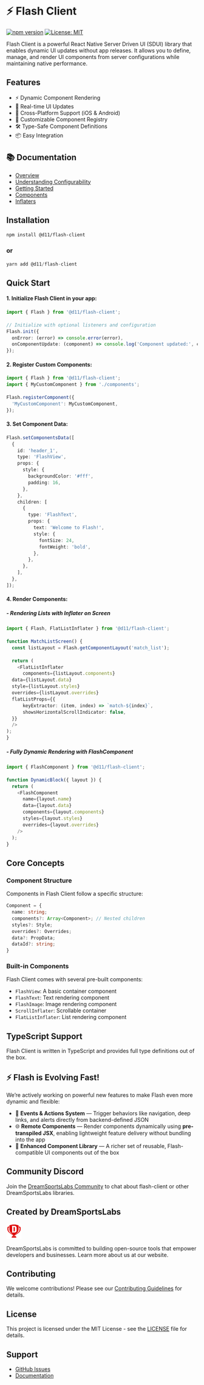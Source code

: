 # ⚡ Flash Client

[![npm version](https://badge.fury.io/js/flash-client.svg)](https://badge.fury.io/js/flash-client)
[![License: MIT](https://img.shields.io/badge/License-MIT-yellow.svg)](https://opensource.org/licenses/MIT)

Flash Client is a powerful React Native Server Driven UI (SDUI) library that enables dynamic UI updates without app releases. It allows you to define, manage, and render UI components from server configurations while maintaining native performance.

## Features

- ⚡️ Dynamic Component Rendering
- 🔄 Real-time UI Updates
- 📱 Cross-Platform Support (iOS & Android)
- 🎨 Customizable Component Registry
- 🛠 Type-Safe Component Definitions
- 📦 Easy Integration

## 📚 Documentation

- [Overview](https://docs.d11platform.com/flash-client-sdk)
- [Understanding Configurability](https://docs.d11platform.com/flash-client-sdk/understanding-configurability)
- [Getting Started](https://docs.d11platform.com/flash-client-sdk/getting-started)
- [Components](https://docs.d11platform.com/flash-client-sdk/getting-started/components)
- [Inflaters](https://docs.d11platform.com/flash-client-sdk/getting-started/inflaters)


## Installation

```bash
npm install @d11/flash-client
```
### or
```typescript
yarn add @d11/flash-client
```

## Quick Start

#### 1. Initialize Flash Client in your app:

```typescript
import { Flash } from '@d11/flash-client';

// Initialize with optional listeners and configuration
Flash.init({
  onError: (error) => console.error(error),
  onComponentUpdate: (component) => console.log('Component updated:', component),
});
```

#### 2. Register Custom Components:

```typescript
import { Flash } from '@d11/flash-client';
import { MyCustomComponent } from './components';

Flash.registerComponent({
  'MyCustomComponent': MyCustomComponent,
});
```

#### 3. Set Component Data:

```typescript
Flash.setComponentsData([
  {
    id: 'header_1',
    type: 'FlashView',
    props: {
      style: {
        backgroundColor: '#fff',
        padding: 16,
      },
    },
    children: [
      {
        type: 'FlashText',
        props: {
          text: 'Welcome to Flash!',
          style: {
            fontSize: 24,
            fontWeight: 'bold',
          },
        },
      },
    ],
  },
]);
```

#### 4. Render Components:

   ##### - Rendering Lists with Inflater on Screen
```typescript
import { Flash, FlatListInflater } from '@d11/flash-client';

function MatchListScreen() {
  const listLayout = Flash.getComponentLayout('match_list');

  return (
    <FlatListInflater
      components={listLayout.components}
  data={listLayout.data}
  style={listLayout.styles}
  overrides={listLayout.overrides}
  flatListProps={{
      keyExtractor: (item, index) => `match-${index}`,
      showsHorizontalScrollIndicator: false,
  }}
  />
);
}
```
  ##### - Fully Dynamic Rendering with FlashComponent
```typescript
import { FlashComponent } from '@d11/flash-client';

function DynamicBlock({ layout }) {
  return (
    <FlashComponent
      name={layout.name}
      data={layout.data}
      components={layout.components}
      styles={layout.styles}
      overrides={layout.overrides}
    />
  );
}
```

## Core Concepts

### Component Structure

Components in Flash Client follow a specific structure:

```typescript
Component = {
  name: string;
  components?: Array<Component>; // Nested children
  styles?: Style;
  overrides?: Overrides;
  data?: PropData;
  dataId?: string;
}
```

### Built-in Components

Flash Client comes with several pre-built components:

- `FlashView`: A basic container component
- `FlashText`: Text rendering component
- `FlashImage`: Image rendering component
- `ScrollInflater`: Scrollable container
- `FlatListInflater`: List rendering component

## TypeScript Support

Flash Client is written in TypeScript and provides full type definitions out of the box.

## ⚡ Flash is Evolving Fast!

We’re actively working on powerful new features to make Flash even more dynamic and flexible:

- 🧩 **Events & Actions System** — Trigger behaviors like navigation, deep links, and alerts directly from backend-defined JSON
- 🌐 **Remote Components** — Render components dynamically using **pre-transpiled JSX**, enabling lightweight feature delivery without bundling into the app
- 🧱 **Enhanced Component Library** — A richer set of reusable, Flash-compatible UI components out of the box

## Community Discord

Join the [DreamSportsLabs Community](https://discord.com/channels/1317172052179943504/1317172052179943507) to chat about flash-client or other DreamSportsLabs libraries.

## Created by DreamSportsLabs

<img src="media/logo.png" width="40" alt="Flash Banner" />

DreamSportsLabs is committed to building open-source tools that empower developers and businesses. Learn more about us at our website.

## Contributing

We welcome contributions! Please see our [Contributing Guidelines](CONTRIBUTING.md) for details.

## License

This project is licensed under the MIT License - see the [LICENSE](LICENSE) file for details.

## Support

- [GitHub Issues](https://github.com/dream-sports-labs/flash-client/issues)
- [Documentation](https://docs.d11platform.com/flash-client-sdk)
